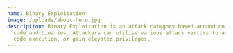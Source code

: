 ```yaml
---
name: Binary Exploitation
image: /uploads/about-hero.jpg
description: Binary Exploitation is an attack category based around compiled
  code and binaries. Attackers can utilise various attack vectors to achieve
  code execution, or gain elevated privileges.
---
```

